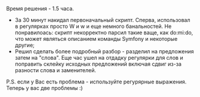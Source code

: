 Время решения - 1.5 часа.
* За 30 минут накидал первоначальный скрипт. Сперва, использовал в регулярках просто W и w и еще немного банальностей. Не понравилоась: скрипт некорректно парсил такие ваще, как do:mi:do, что может являться описанием команды Symfony и некоторые другие;
* Решил сделать более подробный разбор - разделил на предложения затем на "слова". Еще час ушел на отдадку регулярки для слов и поправить склейку исходных предложений включая сдвиг из-за разности слова и заменителей.

P.S. если у Вас есть проблема - используйте регурярные выражения. Теперь у вас две проблемы :)